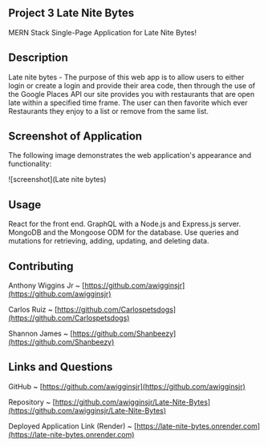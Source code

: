 ## Project 3 Late Nite Bytes

MERN Stack Single-Page Application for Late Nite Bytes!

## Description

Late nite bytes - The purpose of this web app is to allow users to either login or create a login and provide their area code, then through the use of the Google Places API our site provides you with restaurants that are open late within a specified time frame. The user can then favorite which ever Restaurants they enjoy to a list or remove from the same list.

## Screenshot of Application

The following image demonstrates the web application's appearance and functionality:

![screenshot](Late nite bytes)

## Usage

React for the front end.
GraphQL with a Node.js and Express.js server.
MongoDB and the Mongoose ODM for the database.
Use queries and mutations for retrieving, adding, updating, and deleting data.

## Contributing

Anthony Wiggins Jr ~ [https://github.com/awigginsjr](https://github.com/awigginsjr)

Carlos Ruiz ~ [https://github.com/Carlospetsdogs](https://github.com/Carlospetsdogs)

Shannon James ~ [https://github.com/Shanbeezy](https://github.com/Shanbeezy)

## Links and Questions

GitHub ~ [https://github.com/awigginsjr](https://github.com/awigginsjr)

Repository ~ [https://github.com/awigginsjr/Late-Nite-Bytes](https://github.com/awigginsjr/Late-Nite-Bytes)

Deployed Application Link (Render) ~ [https://late-nite-bytes.onrender.com](https://late-nite-bytes.onrender.com)
